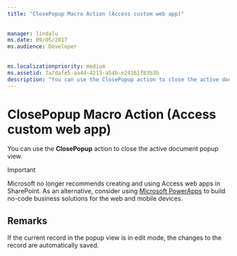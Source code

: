 ```yaml
---
title: "ClosePopup Macro Action (Access custom web app)"
  
  
manager: lindalu
ms.date: 09/05/2017
ms.audience: Developer
 
  
ms.localizationpriority: medium
ms.assetid: 7a7dafe5-aa4d-4213-a54b-e24161f83b3b
description: "You can use the ClosePopup action to close the active document popup view."
---
```


# ClosePopup Macro Action (Access custom web app)

You can use the **ClosePopup** action to close the active document popup view. 
  
> [!IMPORTANT]
> Microsoft no longer recommends creating and using Access web apps in SharePoint. As an alternative, consider using [Microsoft PowerApps](https://powerapps.microsoft.com/) to build no-code business solutions for the web and mobile devices. 
  
## Remarks

If the current record in the popup view is in edit mode, the changes to the record are automatically saved.
  

